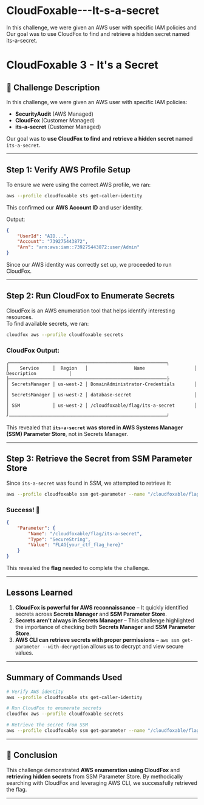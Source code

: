 # CloudFoxable---It-s-a-secret
In this challenge, we were given an AWS user with specific IAM policies and Our goal was to use CloudFox to find and retrieve a hidden secret named its-a-secret.

# CloudFoxable 3 - It's a Secret

## 📝 Challenge Description  
In this challenge, we were given an AWS user with specific IAM policies:
- **SecurityAudit** (AWS Managed)
- **CloudFox** (Customer Managed)
- **its-a-secret** (Customer Managed)

Our goal was to **use CloudFox to find and retrieve a hidden secret** named `its-a-secret`.

---

## Step 1: Verify AWS Profile Setup  
To ensure we were using the correct AWS profile, we ran:

```sh
aws --profile cloudfoxable sts get-caller-identity
```

This confirmed our **AWS Account ID** and user identity.

Output:
```json
{
    "UserId": "AID...",
    "Account": "739275443872",
    "Arn": "arn:aws:iam::739275443872:user/Admin"
}
```

Since our AWS identity was correctly set up, we proceeded to run CloudFox.

---

## Step 2: Run CloudFox to Enumerate Secrets  
CloudFox is an AWS enumeration tool that helps identify interesting resources.  
To find available secrets, we ran:

```sh
cloudfox aws --profile cloudfoxable secrets
```

### **CloudFox Output:**
```plaintext
╭──────────────────────────────────────────────────────────╮
│    Service     │  Region   │                 Name                  │           Description            │
├──────────────────────────────────────────────────────────├
│ SecretsManager │ us-west-2 │ DomainAdministrator-Credentials       │                                  │
│ SecretsManager │ us-west-2 │ database-secret                       │                                  │
│ SSM            │ us-west-2 │ /cloudfoxable/flag/its-a-secret       │                                  │
╯──────────────────────────────────────────────────────────╯
```

This revealed that **`its-a-secret` was stored in AWS Systems Manager (SSM) Parameter Store**, not in Secrets Manager.

---

## Step 3: Retrieve the Secret from SSM Parameter Store  
Since `its-a-secret` was found in SSM, we attempted to retrieve it:

```sh
aws --profile cloudfoxable ssm get-parameter --name "/cloudfoxable/flag/its-a-secret" --with-decryption
```

### **Success! 🎉**
```json
{
    "Parameter": {
        "Name": "/cloudfoxable/flag/its-a-secret",
        "Type": "SecureString",
        "Value": "FLAG{your_ctf_flag_here}"
    }
}
```

This revealed the **flag** needed to complete the challenge.

---

## Lessons Learned  
1. **CloudFox is powerful for AWS reconnaissance** – It quickly identified secrets across **Secrets Manager** and **SSM Parameter Store**.
2. **Secrets aren’t always in Secrets Manager** – This challenge highlighted the importance of checking both **Secrets Manager** and **SSM Parameter Store**.
3. **AWS CLI can retrieve secrets with proper permissions** – `aws ssm get-parameter --with-decryption` allows us to decrypt and view secure values.

---

## Summary of Commands Used  
```sh
# Verify AWS identity
aws --profile cloudfoxable sts get-caller-identity

# Run CloudFox to enumerate secrets
cloudfox aws --profile cloudfoxable secrets

# Retrieve the secret from SSM
aws --profile cloudfoxable ssm get-parameter --name "/cloudfoxable/flag/its-a-secret" --with-decryption
```

---

## 📌 Conclusion  
This challenge demonstrated **AWS enumeration using CloudFox** and **retrieving hidden secrets** from SSM Parameter Store. By methodically searching with CloudFox and leveraging AWS CLI, we successfully retrieved the flag.

---

